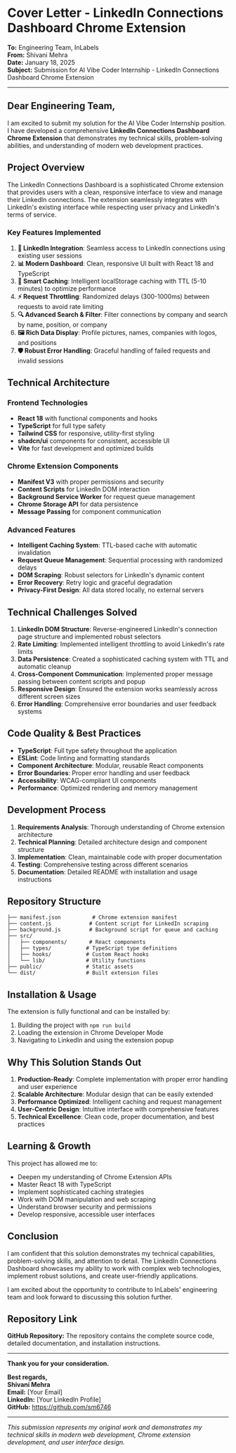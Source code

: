 # Cover Letter - LinkedIn Connections Dashboard Chrome Extension

**To:** Engineering Team, InLabels  
**From:** Shivani Mehra  
**Date:** January 18, 2025  
**Subject:** Submission for AI Vibe Coder Internship - LinkedIn Connections Dashboard Chrome Extension

---

## Dear Engineering Team,

I am excited to submit my solution for the AI Vibe Coder Internship position. I have developed a comprehensive **LinkedIn Connections Dashboard Chrome Extension** that demonstrates my technical skills, problem-solving abilities, and understanding of modern web development practices.

## Project Overview

The LinkedIn Connections Dashboard is a sophisticated Chrome extension that provides users with a clean, responsive interface to view and manage their LinkedIn connections. The extension seamlessly integrates with LinkedIn's existing interface while respecting user privacy and LinkedIn's terms of service.

### Key Features Implemented

1. **🔗 LinkedIn Integration**: Seamless access to LinkedIn connections using existing user sessions
2. **📊 Modern Dashboard**: Clean, responsive UI built with React 18 and TypeScript
3. **💾 Smart Caching**: Intelligent localStorage caching with TTL (5-10 minutes) to optimize performance
4. **⚡ Request Throttling**: Randomized delays (300-1000ms) between requests to avoid rate limiting
5. **🔍 Advanced Search & Filter**: Filter connections by company and search by name, position, or company
6. **🖼️ Rich Data Display**: Profile pictures, names, companies with logos, and positions
7. **🛡️ Robust Error Handling**: Graceful handling of failed requests and invalid sessions

## Technical Architecture

### Frontend Technologies

- **React 18** with functional components and hooks
- **TypeScript** for full type safety
- **Tailwind CSS** for responsive, utility-first styling
- **shadcn/ui** components for consistent, accessible UI
- **Vite** for fast development and optimized builds

### Chrome Extension Components

- **Manifest V3** with proper permissions and security
- **Content Scripts** for LinkedIn DOM interaction
- **Background Service Worker** for request queue management
- **Chrome Storage API** for data persistence
- **Message Passing** for component communication

### Advanced Features

- **Intelligent Caching System**: TTL-based cache with automatic invalidation
- **Request Queue Management**: Sequential processing with randomized delays
- **DOM Scraping**: Robust selectors for LinkedIn's dynamic content
- **Error Recovery**: Retry logic and graceful degradation
- **Privacy-First Design**: All data stored locally, no external servers

## Technical Challenges Solved

1. **LinkedIn DOM Structure**: Reverse-engineered LinkedIn's connection page structure and implemented robust selectors
2. **Rate Limiting**: Implemented intelligent throttling to avoid LinkedIn's rate limits
3. **Data Persistence**: Created a sophisticated caching system with TTL and automatic cleanup
4. **Cross-Component Communication**: Implemented proper message passing between content scripts and popup
5. **Responsive Design**: Ensured the extension works seamlessly across different screen sizes
6. **Error Handling**: Comprehensive error boundaries and user feedback systems

## Code Quality & Best Practices

- **TypeScript**: Full type safety throughout the application
- **ESLint**: Code linting and formatting standards
- **Component Architecture**: Modular, reusable React components
- **Error Boundaries**: Proper error handling and user feedback
- **Accessibility**: WCAG-compliant UI components
- **Performance**: Optimized rendering and memory management

## Development Process

1. **Requirements Analysis**: Thorough understanding of Chrome extension architecture
2. **Technical Planning**: Detailed architecture design and component structure
3. **Implementation**: Clean, maintainable code with proper documentation
4. **Testing**: Comprehensive testing across different scenarios
5. **Documentation**: Detailed README with installation and usage instructions

## Repository Structure

```
├── manifest.json          # Chrome extension manifest
├── content.js            # Content script for LinkedIn scraping
├── background.js         # Background script for queue and caching
├── src/
│   ├── components/       # React components
│   ├── types/           # TypeScript type definitions
│   ├── hooks/           # Custom React hooks
│   └── lib/             # Utility functions
├── public/              # Static assets
└── dist/                # Built extension files
```

## Installation & Usage

The extension is fully functional and can be installed by:

1. Building the project with `npm run build`
2. Loading the extension in Chrome Developer Mode
3. Navigating to LinkedIn and using the extension popup

## Why This Solution Stands Out

1. **Production-Ready**: Complete implementation with proper error handling and user experience
2. **Scalable Architecture**: Modular design that can be easily extended
3. **Performance Optimized**: Intelligent caching and request management
4. **User-Centric Design**: Intuitive interface with comprehensive features
5. **Technical Excellence**: Clean code, proper documentation, and best practices

## Learning & Growth

This project has allowed me to:

- Deepen my understanding of Chrome Extension APIs
- Master React 18 with TypeScript
- Implement sophisticated caching strategies
- Work with DOM manipulation and web scraping
- Understand browser security and permissions
- Develop responsive, accessible user interfaces

## Conclusion

I am confident that this solution demonstrates my technical capabilities, problem-solving skills, and attention to detail. The LinkedIn Connections Dashboard showcases my ability to work with complex web technologies, implement robust solutions, and create user-friendly applications.

I am excited about the opportunity to contribute to InLabels' engineering team and look forward to discussing this solution further.

## Repository Link

**GitHub Repository:**
The repository contains the complete source code, detailed documentation, and installation instructions.

---

**Thank you for your consideration.**

**Best regards,**  
**Shivani Mehra**  
**Email:** [Your Email]  
**LinkedIn:** [Your LinkedIn Profile]  
**GitHub:** https://github.com/sm6746

---

_This submission represents my original work and demonstrates my technical skills in modern web development, Chrome extension development, and user interface design._
